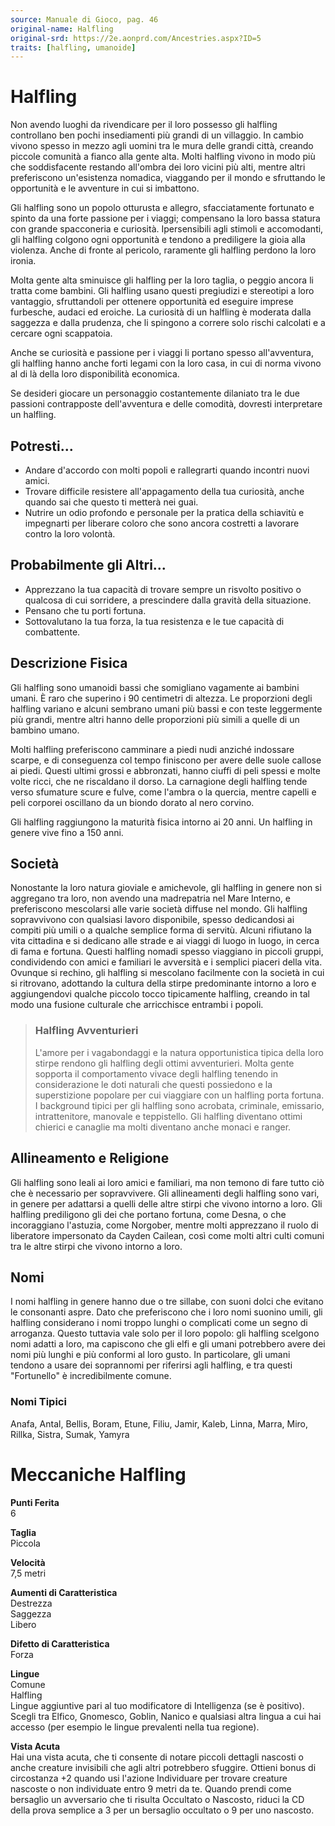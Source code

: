 ```yaml
---
source: Manuale di Gioco, pag. 46
original-name: Halfling
original-srd: https://2e.aonprd.com/Ancestries.aspx?ID=5
traits: [halfling, umanoide]
---
```


# Halfling

Non avendo luoghi da rivendicare per il loro possesso gli halfling controllano
ben pochi insediamenti più grandi di un villaggio. In cambio vivono spesso in
mezzo agli uomini tra le mura delle grandi città, creando piccole comunità a
fianco alla gente alta. Molti halfling vivono in modo più che soddisfacente
restando all'ombra dei loro vicini più alti, mentre altri preferiscono
un'esistenza nomadica, viaggando per il mondo e sfruttando le opportunità e le
avventure in cui si imbattono.

Gli halfling sono un popolo otturusta e allegro, sfacciatamente fortunato e
spinto da una forte passione per i viaggi; compensano la loro bassa statura con
grande spacconeria e curiosità. Ipersensibili agli stimoli e accomodanti, gli
halfling colgono ogni opportunità e tendono a prediligere la gioia alla
violenza. Anche di fronte al pericolo, raramente gli halfling perdono la loro
ironia.

Molta gente alta sminuisce gli halfling per la loro taglia, o peggio ancora li
tratta come bambini. Gli halfling usano questi pregiudizi e stereotipi a loro
vantaggio, sfruttandoli per ottenere opportunità ed eseguire imprese furbesche,
audaci ed eroiche. La curiosità di un halfling è moderata dalla saggezza e dalla
prudenza, che li spingono a correre solo rischi calcolati e a cercare ogni
scappatoia.

Anche se curiosità e passione per i viaggi li portano spesso all'avventura, gli
halfling hanno anche forti legami con la loro casa, in cui di norma vivono al di
là della loro disponibilità economica.

Se desideri giocare un personaggio costantemente dilaniato tra le due passioni
contrapposte dell'avventura e delle comodità, dovresti interpretare un halfling.

## Potresti...

- Andare d'accordo con molti popoli e rallegrarti quando incontri nuovi amici.
- Trovare difficile resistere all'appagamento della tua curiosità, anche quando
  sai che questo ti metterà nei guai.
- Nutrire un odio profondo e personale per la pratica della schiavitù e
  impegnarti per liberare coloro che sono ancora costretti a lavorare contro la
  loro volontà.

## Probabilmente gli Altri...

- Apprezzano la tua capacità di trovare sempre un risvolto positivo o qualcosa
  di cui sorridere, a prescindere dalla gravità della situazione.
- Pensano che tu porti fortuna.
- Sottovalutano la tua forza, la tua resistenza e le tue capacità di
  combattente.

## Descrizione Fisica

Gli halfling sono umanoidi bassi che somigliano vagamente ai bambini umani. È
raro che superino i 90 centimetri di altezza. Le proporzioni degli halfling
variano e alcuni sembrano umani più bassi e con teste leggermente più grandi,
mentre altri hanno delle proporzioni più simili a quelle di un bambino umano.

Molti halfling preferiscono camminare a piedi nudi anziché indossare scarpe, e
di conseguenza col tempo finiscono per avere delle suole callose ai piedi.
Questi ultimi grossi e abbronzati, hanno ciuffi di peli spessi e molte volte
ricci, che ne riscaldano il dorso. La carnagione degli halfling tende verso
sfumature scure e fulve, come l'ambra o la quercia, mentre capelli e peli
corporei oscillano da un biondo dorato al nero corvino.

Gli halfling raggiungono la maturità fisica intorno ai 20 anni. Un halfling in
genere vive fino a 150 anni.

## Società

Nonostante la loro natura gioviale e amichevole, gli halfling in genere non si
aggregano tra loro, non avendo una madrepatria nel Mare Interno, e preferiscono
mescolarsi alle varie società diffuse nel mondo. Gli halfling sopravvivono con
qualsiasi lavoro disponibile, spesso dedicandosi ai compiti più umili o a
qualche semplice forma di servitù. Alcuni rifiutano la vita cittadina e si
dedicano alle strade e ai viaggi di luogo in luogo, in cerca di fama e fortuna.
Questi halfling nomadi spesso viaggiano in piccoli gruppi, condividendo con
amici e familiari le avversità e i semplici piaceri della vita. Ovunque si
rechino, gli halfling si mescolano facilmente con la società in cui si
ritrovano, adottando la cultura della stirpe predominante intorno a loro e
aggiungendovi qualche piccolo tocco tipicamente halfling, creando in tal modo
una fusione culturale che arricchisce entrambi i popoli.

> ### Halfling Avventurieri
>
> L'amore per i vagabondaggi e la natura opportunistica tipica della loro stirpe
> rendono gli halfling degli ottimi avventurieri. Molta gente sopporta il
> comportamento vivace degli halfling tenendo in considerazione le doti naturali
> che questi possiedono e la superstizione popolare per cui viaggiare con un
> halfling porta fortuna. I background tipici per gli halfling sono acrobata,
> criminale, emissario, intrattenitore, manovale e teppistello. Gli halfling
> diventano ottimi chierici e canaglie ma molti diventano anche monaci e ranger.

## Allineamento e Religione

Gli halfling sono leali ai loro amici e familiari, ma non temono di fare tutto
ciò che è necessario per sopravvivere. Gli allineamenti degli halfling sono
vari, in genere per adattarsi a quelli delle altre stirpi che vivono intorno a
loro. Gli halfling prediligono gli dei che portano fortuna, come Desna, o che
incoraggiano l'astuzia, come Norgober, mentre molti apprezzano il ruolo di
liberatore impersonato da Cayden Cailean, così come molti altri culti comuni tra
le altre stirpi che vivono intorno a loro.

## Nomi

I nomi halfling in genere hanno due o tre sillabe, con suoni dolci che evitano
le consonanti aspre. Dato che preferiscono che i loro nomi suonino umili, gli
halfling considerano i nomi troppo lunghi o complicati come un segno di
arroganza. Questo tuttavia vale solo per il loro popolo: gli halfling scelgono
nomi adatti a loro, ma capiscono che gli elfi e gli umani potrebbero avere dei
nomi più lunghi e più conformi al loro gusto. In particolare, gli umani tendono
a usare dei soprannomi per riferirsi agli halfling, e tra questi "Fortunello" è
incredibilmente comune.

### Nomi Tipici

Anafa, Antal, Bellis, Boram, Etune, Filiu, Jamir, Kaleb, Linna, Marra, Miro,
Rillka, Sistra, Sumak, Yamyra

# Meccaniche Halfling

**Punti Ferita**  
6

**Taglia**  
Piccola

**Velocità**  
7,5 metri

**Aumenti di Caratteristica**  
Destrezza  
Saggezza  
Libero

**Difetto di Caratteristica**  
Forza

**Lingue**  
Comune  
Halfling  
Lingue aggiuntive pari al tuo modificatore di Intelligenza (se è positivo).
Scegli tra Elfico, Gnomesco, Goblin, Nanico e qualsiasi altra lingua a cui hai
accesso (per esempio le lingue prevalenti nella tua regione).

**Vista Acuta**  
Hai una vista acuta, che ti consente di notare piccoli dettagli nascosti o anche
creature invisibili che agli altri potrebbero sfuggire. Ottieni bonus di
circostanza +2 quando usi l'azione Individuare per trovare creature nascoste o
non individuate entro 9 metri da te. Quando prendi come bersaglio un avversario
che ti risulta Occultato o Nascosto, riduci la CD della prova semplice a 3 per
un bersaglio occultato o 9 per uno nascosto.
